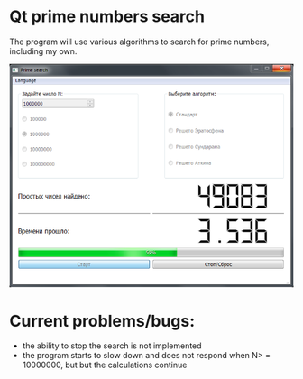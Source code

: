 # Qt prime numbers search
 The program will use various algorithms to search for prime numbers, including my own.  
 
 ![Image alt](https://github.com/vaedermakar255/Qt_prime_numbers_search/raw/master/image/alpha.PNG)
 
 # Current problems/bugs:
 - the ability to stop the search is not implemented  
 - the program starts to slow down and does not respond when N> = 10000000, but 
but the calculations continue
